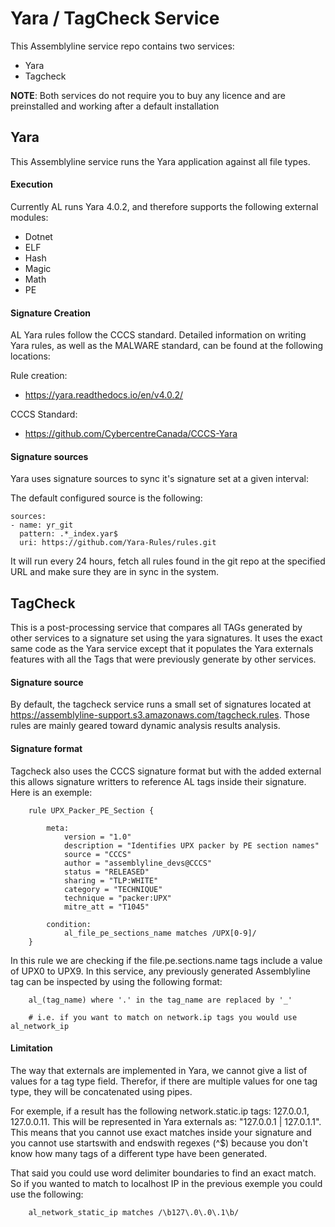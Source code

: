 # Yara / TagCheck Service

This Assemblyline service repo contains two services:

* Yara
* Tagcheck 


**NOTE**: Both services do not require you to buy any licence and are preinstalled and working after a default installation

## Yara

This Assemblyline service runs the Yara application against all file types.

#### Execution

Currently AL runs Yara 4.0.2, and therefore supports the following external modules:

* Dotnet
* ELF
* Hash
* Magic
* Math
* PE

#### Signature Creation
 
 AL Yara rules follow the CCCS standard. Detailed information on writing Yara rules, as well as the MALWARE standard, can be found at the following locations:
 
 Rule creation:
 
 * https://yara.readthedocs.io/en/v4.0.2/
 
 CCCS Standard:
 
 * https://github.com/CybercentreCanada/CCCS-Yara
 
#### Signature sources

Yara uses signature sources to sync it's signature set at a given interval:

The default configured source is the following:

    sources:
    - name: yr_git
      pattern: .*_index.yar$
      uri: https://github.com/Yara-Rules/rules.git
      
It will run every 24 hours, fetch all rules found in the git repo at the specified URL and make sure they are in sync in the system.

## TagCheck

This is a post-processing service that compares all TAGs generated by other services to a signature set using the yara signatures. It uses the exact same code as the Yara service except that it populates the Yara externals features with all the Tags that were previously generate by other services.

#### Signature source 

By default, the tagcheck service runs a small set of signatures located at https://assemblyline-support.s3.amazonaws.com/tagcheck.rules. Those rules are mainly geared toward dynamic analysis results analysis.

#### Signature format

Tagcheck also uses the CCCS signature format but with the added external this allows signature writters to reference AL tags inside their signature. Here is an exemple:

        rule UPX_Packer_PE_Section {
        
            meta:
                version = "1.0"
                description = "Identifies UPX packer by PE section names"
                source = "CCCS"
                author = "assemblyline_devs@CCCS"
                status = "RELEASED"
                sharing = "TLP:WHITE"
                category = "TECHNIQUE"
                technique = "packer:UPX"
                mitre_att = "T1045"
        
            condition:
                al_file_pe_sections_name matches /UPX[0-9]/
        }

In this rule we are checking if the file.pe.sections.name tags include a value of UPX0 to UPX9. In this service, any previously generated Assemblyline tag can be inspected by using the following format:

        al_(tag_name) where '.' in the tag_name are replaced by '_'
        
        # i.e. if you want to match on network.ip tags you would use al_network_ip 
        
#### Limitation

The way that externals are implemented in Yara, we cannot give a list of values for a tag type field. Therefor, if there are multiple values for one tag type, they will be concatenated using pipes.

For exemple, if a result has the following network.static.ip tags: 127.0.0.1, 127.0.0.11. This will be represented in Yara externals as: "127.0.0.1 | 127.0.1.1". This means that you cannot use exact matches inside your signature and you cannot use startswith and endswith regexes (^$) because you don't know how many tags of a different type have been generated. 

That said you could use word delimiter boundaries to find an exact match. So if you wanted to match to localhost IP in the previous exemple you could use the following:

        al_network_static_ip matches /\b127\.0\.0\.1\b/